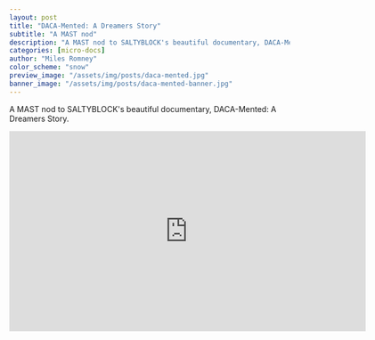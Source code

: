 ```yaml
---
layout: post
title: "DACA-Mented: A Dreamers Story"
subtitle: "A MAST nod"
description: "A MAST nod to SALTYBLOCK's beautiful documentary, DACA-Mented: A Dreamers Story."
categories: [micro-docs]
author: "Miles Romney"
color_scheme: "snow"
preview_image: "/assets/img/posts/daca-mented.jpg"
banner_image: "/assets/img/posts/daca-mented-banner.jpg"
---
```


A MAST nod to SALTYBLOCK's beautiful documentary, DACA-Mented: A Dreamers Story.

<iframe class="vimeo" src="https://player.vimeo.com/video/252104626" width="640" height="360" frameborder="0" webkitallowfullscreen mozallowfullscreen allowfullscreen></iframe>
